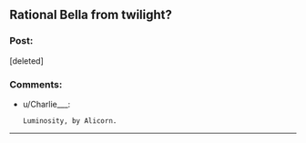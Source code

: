 ## Rational Bella from twilight?

### Post:

[deleted]

### Comments:

- u/Charlie___:
  ```
  Luminosity, by Alicorn.
  ```

---

